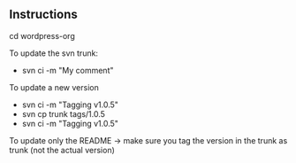 ## Instructions

cd wordpress-org

To update the svn trunk:
* svn ci -m "My comment"

To update a new version
* svn ci -m "Tagging v1.0.5"
* svn cp trunk tags/1.0.5
* svn ci -m "Tagging v1.0.5"


To update only the README -> make sure you tag the version in the trunk as trunk (not the actual version)